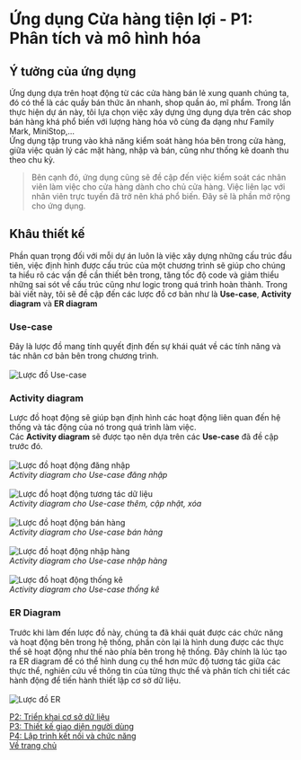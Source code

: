 # Ứng dụng Cửa hàng tiện lợi - P1: Phân tích và mô hình hóa
## Ý tưởng của ứng dụng
Ứng dụng dựa trên hoạt động từ các cửa hàng bán lẻ xung quanh chúng ta, đó có thể là các quầy bán thức ăn nhanh, shop quần áo, mĩ phẩm. Trong lần thực hiện dự án này,
tôi lựa chọn việc xây dựng ứng dụng dựa trên các shop bán hàng khá phổ biến với lượng hàng hóa vô cùng đa dạng như Family Mark, MiniStop,... <br>
Ứng dụng tập trung vào khả năng kiểm soát hàng hóa bên trong cửa hàng, giữa việc quản lý các mặt hàng, nhập và bán, cũng như thống kê doanh thu theo chu kỳ. <br>

> Bên cạnh đó, ứng dụng cũng sẽ đề cập đến việc kiểm soát các nhân viên làm việc cho cửa hàng dành cho chủ cửa hàng.
> Việc liên lạc với nhân viên trực tuyến đã trở nên khá phổ biến. Đây sẽ là phần mở rộng cho ứng dụng.

## Khâu thiết kế
Phần quan trọng đối với mỗi dự án luôn là việc xây dựng những cấu trúc đầu tiên, việc định hình được cấu trúc của một chương trình sẽ giúp cho chúng ta hiểu rõ các vấn đề
cần thiết bên trong, tăng tốc độ code và giảm thiểu những sai sót về cấu trúc cũng như logic trong quá trình hoàn thành.
Trong bài viết này, tôi sẽ đề cập đến các lược đồ cơ bản như là **Use-case**, **Activity diagram** và **ER diagram**
### Use-case
Đây là lược đồ mang tính quyết định đến sự khái quát về các tính năng và tác nhân cơ bản bên trong chương trình. <br> <br>
![Lược đồ Use-case](https://lh3.googleusercontent.com/pw/AM-JKLXRfWL41xF0Lo4X3muuIhuMj9d4sT6D9T0vHaYJd4uKEIFgI5mt8td7iTDwVXKcuaR_6ycyWxGhZVIHK7-62nQ58C0i_hKa6Gv2NZrZRpmeHyDUL3ByicrPggua0xXmy_WQ1FbgxEfp4y3qJKJ26MKI=s831-no?authuser=0)
### Activity diagram
Lược đồ hoạt động sẽ giúp bạn định hình các hoạt động liên quan đến hệ thống và tác động của nó trong quá trình làm việc. <br>
Các **Activity diagram** sẽ được tạo nên dựa trên các **Use-case** đã đề cập trước đó. <br> <br>
![Lược đồ hoạt động đăng nhập](https://lh3.googleusercontent.com/LyGsSakDN3cHBOEp69uU3SS7LgMufg6Zra7mycvOinV_Wjpm1qj2SktwhqzNn5gA5txVTb9O5cvZQ-0O0xrbBO2hhmYq_SpgplMpkqiXFbp5Iuf6tnaKX9Y7Dhs9auSTh4TPSNvq_Sgsq5n9tkRYfn7PWC01WExA8diZn2gD2v3JbHfDMhReJ57slm2jzLtumuaWW7LVq3vpVCmbhb_1ZE17YLiE_DucAbHJ_Kv-C4wzwc2a7vX2OtW6LXxzc8m5pzThsEDpbIHTztyTHjEVuqKapbe1bIo5wo50W0BkG19stjfAJ_nMzdPEl-3pXR43SINK5OLvseSnm_lnp9XDIy1NfHucKLj3QAgC0J5Ns11-q5kQvSTQe9ZYEXTjrONDLligz9GssSrdO9Q1u7dIx7VS9wXhTsJX4fJWmgzCmemjkkDfrHS_MOHo0uliurwIcx9lg1uvPXbnKmcXRMvSu9Tc-y5PxlMoaT2DskQt6ptZVO98kPaRdMeUixTggQYJZX6umm_QXzjSYwHtU4PgjNlXAWg_kJuDsnzE43ff6I2SlmGarqp5YyD-QYz_xmI0VzKg-m5LR0DDhqUJ9cpm38bzvhR2QUOwe9B3RuQCw2DNoOgPGOznJ1w743kmPDShBlcxtF6bOyqxpiipCqg3XgtzOZpgrvA0Dt0OyMWmgNWoW66HlkqprcgyiLGH4kZJqBdxK16vw4_TAHmz5UmD2G-j=w656-h296-no?authuser=0) <br>
_Activity diagram cho Use-case đăng nhập_ <br><br>
![Lược đồ hoạt động tương tác dữ liệu](https://lh3.googleusercontent.com/4RFbAGmcWWJowE-s9NDpodPvjxXNuHUSJX1DvbFNqRDPdwCQL326rHCtE7PywyTmjVRkY8llG0a8nKWFK_emQMJMDVvNh7SmYD1eHNDcIJTnb1ivHvIWoqGJ6AvjMJELfhF3g7VM3edfyj77PEnr5E4cRXosXZjiajY7TZ-aCxw9DEBoRbWTVCz0UoGktsePxebahJ2Z8KfXU_mxhR2_zRQ2K2Rh2j19BCZKwJj1lXuzkTxFH-TCYZMmmmWq2ibIH3y0pYBuRi3QZew7hcWGR5IUuhdt2hdhEEyh48YDRvwwKFHc0ZHkv5fdItLJGU3hRzBrAzc_MwZ5BXpBxCkjoqoUBcHbRDCm0Xvy2zLLHvenDtAWzL_cQZmJec0JNUJYY2VDjEblLfy7LtE9qhMFTTvaJwnug9aWUatmNsniMwAX7Ko4lZYsANtb9n4rGo6_1lxsD4J7Dn3Od0EtX5oxCHbXsh_O6MKs5Tzwf8i6Ykfx4m5mp80ndLtbdlUcx6nPWobQMC1eKWe2GEwLtsrdR9e-YLDKodlNU5U8JDLQYmHBAAU5QVUGFRBKJuYm4LPJ236zAqGeIwUsLQ0LqpXTnGxfQGJoEVGNIgr4LEo-Egb4z2JxyEL9Qhl9urDP5OjbOoyffPxvsoBUYMKGtvKWJgFii1MVuEKiZtYvo4tIgnEUb8itLuWQi2fmYTixAmUS49X29WIRkaM2D8-L21qIGWUT=w680-h519-no?authuser=0) <br>
_Activity diagram cho Use-case thêm, cập nhật, xóa_ <br><br>
![Lược đồ hoạt động bán hàng](https://lh3.googleusercontent.com/wBDB4Ff4SSJ4bTX9uBgLDwkdkxNWHT5BYhdhfmol7a0ovGsboH9-SjCOutgHyctFkB34wrNhGXSK1S9IXUeacDj8YtG2GIyrljYEJlk3XWYIQvswJYHhwcG6sMruFdiTYFOtQUWvkihkeMwmu1s2Tmz6frVOgS1waRKnEskL6MYGeDT4x7oDVni0PjLeBu03bhmP7EoZqnbxd4AmmubXjFOTCznhh2TzjKPaxCve2LeP5msLYjpPddDtmGbe5FTawoeqdRMS-iei3YgltfhMxZc8UQwqT3orn-sp9_zbfocZMLpwBmXqnfX5HR2CBARxAoJfbVDIjVVDvLfMtQX5l2h72hAe98LpRx41nqmwEGcNKY08c7HDlg8GoLY2VhrgzOX8h31S63O2bZdn-O_NRBZ7Ab9dZXcrewZ7dCAcohkUz-g1Nmhy5IT76dLKxDDWw6DXv8amiEbfPVuSEyDcJgKjjsfS8QYWbpJsCSySv_YTSiarIcUXJg_g4FDAxmv838FoQvehgTtUladviTslk8y1WbjdZD_1WwH5YURM1yyffl0xNBk9TbnKpzpe5PAzHNiJ6qalUFDpsbhSXAtwjRUfkcpf7wPgaNqNSvqeOgXjLUYmLhlQs7Tiz5hnkUgn890jNuns77DlQ8Gl07vdDz90RmP7vH3RIepvlJBZmKwC8G4aOALsIBLbdOkq2_buN-TuRc9OCidA1u3KasjjftBW=w1271-h383-no?authuser=0) <br>
_Activity diagram cho Use-case bán hàng_<br><br>
![Lược đồ hoạt động nhập hàng](https://lh3.googleusercontent.com/SYF2FvSrTXio4sY9AtvLXct0eKnJpLAKgRNGQ6NgrNeG8JzqUNU2n1x1m7vLBPI2PgZnHT5cfSmwGNi8U61Q1_S0ori33DQamQpE-kEkXr0GPVw7qIKe5GWifqs5VtUBVxKYwsUfJP-SxqjMNVqPbsYJZAREu_kORITsSLAVITiMOpr9srGheU4BjMzT5D6UpjCPYQEuwjcRI45dw3cXvbbulh3vpOra7se22DH_xeLI9SGeacIsXSloTtHKmZ7i8RmfePjetCG2LmkjwwPKC6ibYsWvxAmmFhw8dRLVDA3vjQhOhL1ILBTylJboy59JG-rMd7ZmQXA3zYaOAwUc96QFqJshFL7ewqC5uypTutdRxcluj6MwgUFchPxyHmZGa2mRVb9nuhHjm7mnej33KXOXLVC5X7exijy_m3rhqGwF9fXD-v0j2lmVprVGyqlzHPI0XsQwKfbjTrr_8lGD-xzHCbeECwKB5UXX2nqY3qi1fPiR_QONsPQe26Jm5-5kKabQAoq_P_jI6sWQkvapxGt1jVS5iLvAUudWVxq6xAvoAEeGE_dwWAHfmzNQZcW1XN7R6hnoh1msfTicNoPdJ2fqJWRbI6OUF3Ox-8OuD6nSVm86Qdi-2VkoB-HEL7aBKBsDryTQSm1mgA5MBWRfEly9CHUVBwFIQCixp1T5B3BE5OMHNpgWbmr55oecrMEB4_WXQVYor71SQjD-Cq-SeKkt=w1207-h306-no?authuser=0) <br>
_Activity diagram cho Use-case nhập hàng_ <br><br>
![Lược đồ hoạt động thống kê](https://lh3.googleusercontent.com/xv3U18k5Pi00XahG_v4T2zPiz1x8if89nlhMAA-t0zIVMxZ0Af4aKimDwN8siKTjSUP4Qo_zRKIOw-2ZA1x0lprz7QElgl1RRHkpJ2ZMTeCSMNTt9Z6R85W57iW_wf6CP8JP2AARFotTIbRDpjDyv6xAhc1ljQnWarIOPoIAyKUXxJ6CviwbnN58be5m2i3X16eUEMHMkl5igchhOk1F16ntmu82w_WKehIyvJ-vsrPYKs5y6tw0bMPeRQ5Hz4RjFg-OFcnXAkfr6BU3ZvsjArFaZQaMLwV4ZEwwBbk0ktLXYOVu1k2KhjUIcxcCNrkutVAEYRS4sFECuh-ZThZcUp0hTaG43nCjov2oWtoNDpRTsZ9Isw0xs6ytsfcwvW5q2U7zODK99qrk1ra1bXPP5MmIZKCdKCDOvji-sXwCTAf2-MgDgfUQGzDwVY-MwkaWodpm2rqG4f86nJgxXuKLPbI2etlBIa-KZ0dG4eF2FFgUn1JY6mO_Q_LgyhCU2WXLmVSJhTk-pMNYdQ72VXeP4x1j1UVd5np8UbmluV-5j1mGjERo6ZQ1ds27EE7CJDKknRf8WjG72A6gxQH4nIRekFY3u1M3WAXeaYDLCfT-4aWUHt8l94QPjyT2q7VxVP3ari8Pv4WHkBLHgkpNj6YnTj7EPsKsFMvooWnU9wQs5Dtnrix-BBaWUYdiWdvDLY2J175XzTd473Ehn1Sosf4V56hV=w1147-h217-no?authuser=0) <br>
_Activity diagram cho Use-case thống kê_ <br>
### ER Diagram
Trước khi làm đến lược đồ này, chúng ta đã khái quát được các chức năng và hoạt động bên trong hệ thống, phần còn lại là hình dung được các thực thể sẽ hoạt động như thế nào
phía bên trong hệ thống. Đây chính là lúc tạo ra ER diagram để có thể hình dung cụ thể hơn mức độ tương tác giữa các thực thể,
nghiên cứu về thông tin của từng thực thể và phân tích chi tiết các hành động để tiến hành thiết lập cơ sở dữ liệu. <br> <br>
![Lược đồ ER](https://lh3.googleusercontent.com/uvgSU8_IsJZWZf4CbF_frFP9vIddYu2rX7_cobnmcRbkDKW3IYpKi6dtzcHYi7hcQGds4WDIiyMPSfMzmmp73-JYOFujgumixiyYI2qtYixqOAjU33lR-IHnOKjwDYKbxDIG3mD2X3VeI4R9_OGRiVmmZUYmMACBFy3WjE33_7cWuGlqaQlkp0g7Fknz98Qo1qde0R7gVk568dxK36luw6VQQDKfl2LYwiqpZjkmIkF66q_sgJ0PT2JOMI1H5s3_SkYXOAyFo4E0dg1QGpm_E82xcJIUyivNXNMGi0B2vU-31qO4htPq2QRRiaIh01E5vbWIFMFRsZ2a0febgjAn3NVg_pQMu0_kru2Lf0TLhb0pD4euBZiyoO4MyYC0TYv4E9zX9Fa7FVA7MbYN6NKpXA0koi410Pqq-Mr2C5hQcDnRmTWzJFherLftdwcJakl9yVwu2K5Y4MwBM-X_wptatJBwk7YLx-DUfHxfDgTfbhx_-fEdeqRQ_XSA8Chj-Z7sJf9bU58YFITfUnIIvgxSyz4jM7KaZNCIa8A6q3BJqWdvdTSWJX4vjZQzW8mSMebGS5TnvPNkBvEO2FloOUbDKZ4D89_FrLdOVfSFmcfcYNe_TqFTK_brf9g0-K4bElq-jpGp1mf3CtR6kqfn53FaugDESNbAnV02kA5JeAgyQMVnw-vZBWp5Pzc6k-yVtGCyIrLiDLgg8PznNJT7SCTGQvZP=w1301-h916-no?authuser=0)

[P2: Triển khai cơ sở dữ liệu](GroceryStore2.md) <br>
[P3: Thiết kế giao diện người dùng](GroceryStore3.md) <br>
[P4: Lập trình kết nối và chức năng](GroceryStore4.md) <br>
[Về trang chủ](index.md)
